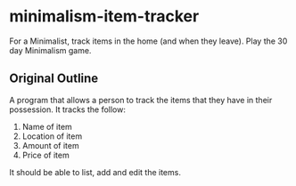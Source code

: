 # minimalism-item-tracker
For a Minimalist, track items in the home (and when they leave). Play the 30 day Minimalism game.

## Original Outline

A program that allows a person to track the items that they have in their possession. It tracks the follow:

1. Name of item
1. Location of item
1. Amount of item
1. Price of item

It should be able to list, add and edit the items.
